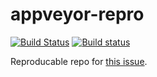 # appveyor-repro
[![Build Status](https://travis-ci.org/Igmat/appveyor-repro.svg?branch=master)](https://travis-ci.org/Igmat/appveyor-repro)
[![Build status](https://ci.appveyor.com/api/projects/status/vdip2c0pdifovp9j?svg=true)](https://ci.appveyor.com/project/Igmat/appveyor-repro)

Reproducable repo for [this issue](http://help.appveyor.com/discussions/problems/5500-nodejs-child-process-with-watch-and-stderr-problem).